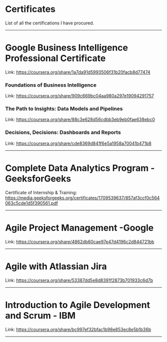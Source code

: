 # Certificates
List of all the certifications I have procured.
_________________________________________________________________
# Google Business Intelligence Professional Certificate
Link: https://coursera.org/share/1a7da91d5993506f31b20facb8d77474

### Foundations of Business Intelligence
Link: https://coursera.org/share/909c669bc04aa980a297e19094291757

### The Path to Insights: Data Models and Pipelines
Link: https://coursera.org/share/88c3e628d56cdbb3eb9eb0fae638ebc0

### Decisions, Decisions: Dashboards and Reports
Link: https://coursera.org/share/cde8369d841f6e5a1958a70041b471b8

___________________________________________________________________
# Complete Data Analytics Program - GeeksforGeeks
Certificate of Internship & Training: https://media.geeksforgeeks.org/certificates/1709539637/857af3ccf0c564063c5cde1d5f390561.pdf
___________________________________________________________________
# Agile Project Management -Google
Link: https://coursera.org/share/4862db60cae97e47d4196c2d844721bb
___________________________________________________________________

# Agile with Atlassian Jira
Link: https://coursera.org/share/53387dd5e8d8391f2873b701933c6d7b
_________________________________________________________________

# Introduction to Agile Development and Scrum - IBM
Link: https://coursera.org/share/bc997ef32bfac1b98e853ec8e5b1b36b
_________________________________________________________________
